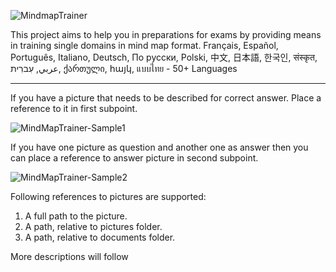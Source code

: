 ![MindmapTrainer](https://github.com/user-attachments/assets/fbbffd7a-353c-48f2-84fa-bc6d8ae706d6)

This project aims to help you in preparations for exams by providing means in training single domains in mind map format. 
Français, Español, Português, Italiano, Deutsch, По русски, Polski, 中文, 日本語, 한국인, संस्कृत, عربي, עִברִית, ქართული, հայկ, แบบไทย - 50+ Languages 

<hr/>

If you have a picture that needs to be described for correct answer. Place a reference to it in first subpoint.

![MindMapTrainer-Sample1](https://github.com/user-attachments/assets/1084a995-8536-4fb8-b3e0-b79213ec0146)

If you have one picture as question and another one as answer then you can place a reference to answer picture in second subpoint.

![MindMapTrainer-Sample2](https://github.com/user-attachments/assets/d844fdf9-8049-4ef0-af71-d0fa4513baa8)

Following references to pictures are supported: 
1. A full path to the picture.
2. A path, relative to pictures folder.
3. A path, relative to documents folder.

More descriptions will follow

